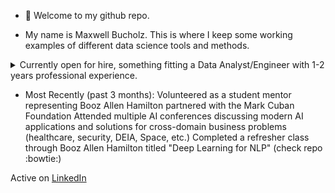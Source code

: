 - 👋 Welcome to my github repo.

- My name is Maxwell Bucholz. This is where I keep some working examples of different data science tools and methods.

<details>
    <summary>Currently open for hire, something fitting a Data Analyst/Engineer with 1-2 years professional experience.</summary>

     1-2 years professional experience + Bachelors
     Looking for a Hybrid position, great with Python


<details>
    <summary>As a Data Engineer at Booz Allen Hamilton (Sep 2022 - Present):</summary>

    Python, SQL, Databricks, Jupyter, Google Colab, Tableau
    APIs, Requests/Yapki, Pandas, Numpy, pickle, regex
    Monte Carlo and other statistical methods, vectorization of existing code
    Database stand-up, augmentation to existing data portfolio, automation for data ingest/output
</details>

<details>
    <summary>As an Intern at StreetShares (May - August 2019):</summary>
    
    Python, R, Tableau, Tableau Prep, Microsoft Suite
    Data Aggregation from seperate on-site servers through tableau prep to Tableau
    Presented final products to sales team and CFO
</details>
</details>
 
- Most Recently (past 3 months):
Volunteered as a student mentor representing Booz Allen Hamilton partnered with the Mark Cuban Foundation
Attended multiple AI conferences discussing modern AI applications and solutions for cross-domain business problems (healthcare, security, DEIA, Space, etc.)
Completed a refresher class through Booz Allen Hamilton titled "Deep Learning for NLP" (check repo :bowtie:)


Active on [LinkedIn](https://www.linkedin.com/in/maxwell-bucholz-18b67318a/)

<!---
maxwellabgit/maxwellabgit is a ✨ special ✨ repository because its `README.md` (this file) appears on your GitHub profile.
You can click the Preview link to take a look at your changes.
--->
